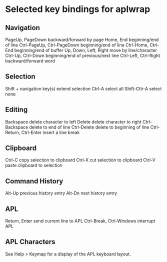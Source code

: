 Selected key bindings for aplwrap
=================================

Navigation
----------

PageUp, PageDown            backward/forward by page
Home, End                   beginning/end of line
Ctrl-PageUp, Ctrl-PageDown  beginning/end of line
Ctrl-Home, Ctrl-End         beginning/end of buffer
Up, Down, Left, Right       move by line/character
Ctrl-Up, Ctrl-Down          beginning/end of previous/next line
Ctrl-Left, Ctrl-Right       backward/forward word

Selection
---------

Shift + navigation key(s)   extend selection
Ctrl-A                      select all
Shift-Ctlr-A                select none

Editing
-------

Backspace                   delete character to left
Delete                      delete character to right
Ctrl-Backspace              delete to end of line
Ctrl-Delete                 delete to beginning of line
Ctrl-Return, Ctrl-Enter     insert a line break

Clipboard
---------

Ctrl-C                      copy selection to clipboard
Ctrl-X                      cut selection to clipboard
Ctrl-V                      paste clipboard to selection

Command History
---------------

Alt-Up                      previous history entry
Alt-Dn                      next history entry

APL
---

Return, Enter               send current line to APL
Ctrl-Break, Ctrl-Windows    interrupt APL

APL Characters
--------------

See Help > Keymap for a display of the APL keyboard layout.

